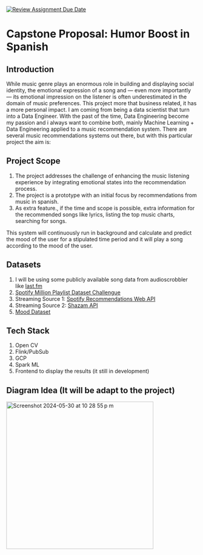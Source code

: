 [![Review Assignment Due Date](https://classroom.github.com/assets/deadline-readme-button-24ddc0f5d75046c5622901739e7c5dd533143b0c8e959d652212380cedb1ea36.svg)](https://classroom.github.com/a/1lXY_Wlg)


# Capstone Proposal: Humor Boost in Spanish

## Introduction

While music genre plays an enormous role in building and displaying social identity, the emotional expression of a song and — even more importantly — its emotional impression on the listener is often underestimated in the domain of music preferences.
This project more that business related, it has a more personal impact. I am coming from being a data scientist that turn into a Data Engineer. With the past of the time, Data Engineering become my passion and i always want to combine both, mainly Machine Learning  + Data Engineering applied to a music recommendation system. 
There are several music recommendations systems out there, but with this particular project the aim is:

## Project Scope

1. The project addresses the challenge of enhancing the music listening experience by integrating emotional states into the recommendation process.
2. The project is a prototype with an initial focus by recommendations from music in spanish.
3. As extra feature., if the time and scope is possible, extra information for the recommended songs like lyrics, listing the top music charts, searching for songs.

This system will continuously run in background and calculate and predict the mood of the user for a stipulated time period and it will play a song according to the mood of the user.

## Datasets

1. I will be using some publicly available song data from audioscrobbler like [last.fm](https://www.last.fm/)
2. [Spotify Million Playlist Dataset Challengue](https://www.aicrowd.com/challenges/spotify-million-playlist-dataset-challenge)
3. Streaming Source 1: [Spotify Recommendations Web API](https://developer.spotify.com/documentation/web-api/reference/get-recommendations)
4. Streaming Source 2: [Shazam API](https://rapidapi.com/apidojo/api/shazam/playground/apiendpoint_c15fbc17-5fcb-4e6f-a785-07434c31e176)
5. [Mood Dataset](https://www.kaggle.com/datasets/deadskull7/fer2013)

## Tech Stack
1. Open CV
2. Flink/PubSub
3. GCP
4. Spark ML
5. Frontend to display the results (it still in development)

## Diagram Idea (It will be adapt to the project)

<img width="388" alt="Screenshot 2024-05-30 at 10 28 55 p m" src="https://github.com/DataExpert-ZachWilson-V4/capstone-project-v4-mex-data-engineering-team/assets/37979454/cf220349-b770-41c9-bf88-860fc7332c71">


